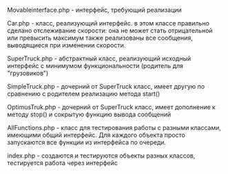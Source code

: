 Movableinterface.php - интерфейс, требующий реализации

Car.php - класс, реализующий интерфейс.
в этом классе правильно сделано отслеживание скорости: она не может стать отрицательной или превысить максимум
также реализованы все сообщения, выводящиеся при изменении скорости.

SuperTruck.php - абстрактный класс, реализующий исходный интерфейс с минимумом функциональности (родитель для "грузовиков")

SimpleTruck.php - дочерний от SuperTruck класс, имеет другую по сравнению с родителем реализацию метода start()

OptimusTruk.php - дочерний от SuperTruck класс, имеет дополнение к методу stop() и сокрытую функцию вывода сообщений

AllFunctions.php - класс для тестирования работы с разными классами, имеющими общий интерфейс.
Для каждого объекта просто запускаются все функции из интерфейса по очереди.

index.php - создаются и тестируются объекты разных классов, тестируется работа через интерфейс